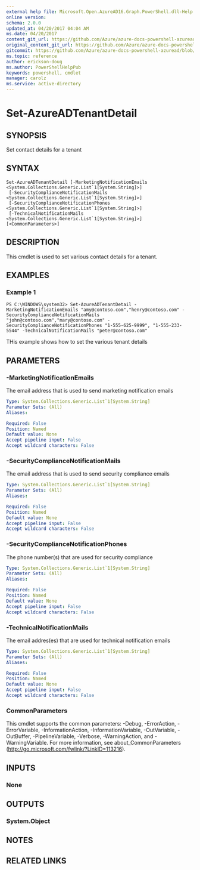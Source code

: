 ```yaml
---
external help file: Microsoft.Open.AzureAD16.Graph.PowerShell.dll-Help.xml
online version:
schema: 2.0.0
updated_at: 04/20/2017 04:04 AM
ms.date: 04/20/2017
content_git_url: https://github.com/Azure/azure-docs-powershell-azuread/blob/master/Azure%20AD%20Cmdlets/AzureAD/v2-preview/Set-AzureADTenantDetail.md
original_content_git_url: https://github.com/Azure/azure-docs-powershell-azuread/blob/master/Azure%20AD%20Cmdlets/AzureAD/v2-preview/Set-AzureADTenantDetail.md
gitcommit: https://github.com/Azure/azure-docs-powershell-azuread/blob/1d38b2a72c0f0efa61a3f3f11923881f0545e492
ms.topic: reference
author: erickson-doug
ms.author: PowerShellHelpPub
keywords: powershell, cmdlet
manager: carolz
ms.service: active-directory
---
```


# Set-AzureADTenantDetail

## SYNOPSIS
Set contact details for a tenant

## SYNTAX

```
Set-AzureADTenantDetail [-MarketingNotificationEmails <System.Collections.Generic.List`1[System.String]>]
 [-SecurityComplianceNotificationMails <System.Collections.Generic.List`1[System.String]>]
 [-SecurityComplianceNotificationPhones <System.Collections.Generic.List`1[System.String]>]
 [-TechnicalNotificationMails <System.Collections.Generic.List`1[System.String]>] [<CommonParameters>]
```

## DESCRIPTION
This cmdlet is used to set various contact details for a tenant.

## EXAMPLES

### Example 1
```
PS C:\WINDOWS\system32> Set-AzureADTenantDetail -MarketingNotificationEmails "amy@contoso.com","henry@contoso.com" -SecurityComplianceNotificationMails "john@contoso.com","mary@contoso.com" -SecurityComplianceNotificationPhones "1-555-625-9999", "1-555-233-5544" -TechnicalNotificationMails "peter@contoso.com"
```

THis example shows how to set the various tenant details

## PARAMETERS

### -MarketingNotificationEmails
The email address that is used to send marketing notification emails

```yaml
Type: System.Collections.Generic.List`1[System.String]
Parameter Sets: (All)
Aliases: 

Required: False
Position: Named
Default value: None
Accept pipeline input: False
Accept wildcard characters: False
```

### -SecurityComplianceNotificationMails
The email address that is used to send security compliance emails

```yaml
Type: System.Collections.Generic.List`1[System.String]
Parameter Sets: (All)
Aliases: 

Required: False
Position: Named
Default value: None
Accept pipeline input: False
Accept wildcard characters: False
```

### -SecurityComplianceNotificationPhones
The phone number(s) that are used for security compliance 

```yaml
Type: System.Collections.Generic.List`1[System.String]
Parameter Sets: (All)
Aliases: 

Required: False
Position: Named
Default value: None
Accept pipeline input: False
Accept wildcard characters: False
```

### -TechnicalNotificationMails
The email addres(es) that are used for technical notification emails

```yaml
Type: System.Collections.Generic.List`1[System.String]
Parameter Sets: (All)
Aliases: 

Required: False
Position: Named
Default value: None
Accept pipeline input: False
Accept wildcard characters: False
```

### CommonParameters
This cmdlet supports the common parameters: -Debug, -ErrorAction, -ErrorVariable, -InformationAction, -InformationVariable, -OutVariable, -OutBuffer, -PipelineVariable, -Verbose, -WarningAction, and -WarningVariable. For more information, see about_CommonParameters (http://go.microsoft.com/fwlink/?LinkID=113216).

## INPUTS

### None

## OUTPUTS

### System.Object

## NOTES

## RELATED LINKS

